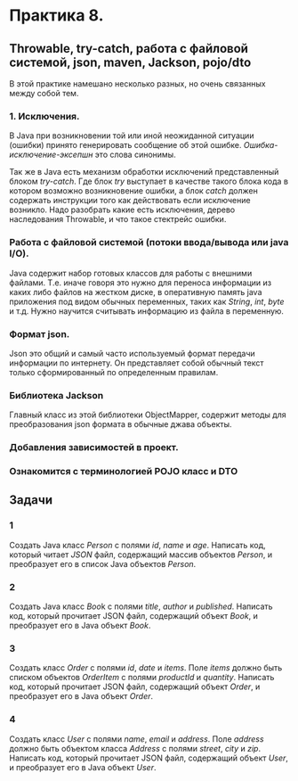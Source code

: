 # Практика 8.
## Throwable, try-catch, работа с файловой системой, json, maven, Jackson, pojo/dto

В этой практике намешано несколько разных, но очень связанных между собой тем.

### 1. Исключения.
В Java при возникновении той или иной неожиданной ситуации (ошибки) принято генерировать сообщение об этой ошибке.
*Ошибка-исключение-эксепшн* это слова синонимы.

Так же в Java есть механизм обработки исключений представленный блоком *try-catch*.
Где блок *try* выступает в качестве такого блока кода в котором возможно возникновение ошибки, а блок *catch* должен 
содержать инструкции того как действовать если исключение возникло.
Надо разобрать какие есть исключения, дерево наследования Throwable, и что такое стектрейс ошибки.
### Работа с файловой системой (потоки ввода/вывода или java I/O).
Java содержит набор готовых классов для работы с внешними файлами.
Т.е. иначе говоря это нужно для переноса информации из каких либо файлов на жестком диске, в оперативную память java 
приложения под видом обычных переменных, таких как *String*, *int*, *byte* и т.д.
Нужно научится считывать информацию из файла в переменную.
### Формат json.
Json это общий и самый часто используемый формат передачи информации по интернету.
Он представляет собой обычный текст только сформированный по определенным правилам.
### Библиотека Jackson
Главный класс из этой библиотеки ObjectMapper, содержит методы для преобразования json формата в обычные джава объекты.

### Добавления зависимостей в проект.

### Ознакомится с терминологией POJO класс и DTO
## Задачи 
### 1 
Создать Java класс *Person* с полями *id*, *name* и *age*. Написать код, который читает *JSON* файл, содержащий массив 
объектов *Person*, и преобразует его в список Java объектов *Person*.

### 2 
Создать Java класс *Boo*k с полями *title*, *author* и *published*. Написать код, который прочитает JSON файл, 
содержащий объект *Book*, и преобразует его в Java объект *Book*.

### 3
Создать класс *Order* с полями *id*, *date* и *items*. Поле *items* должно быть списком объектов *OrderItem* с полями
*productId* и *quantity*. Написать код, который прочитает JSON файл, содержащий объект *Order*, 
и преобразует его в Java объект *Order*.
### 4
Создать класс *User* с полями *name*, *email* и *address*. Поле *address* должно быть объектом класса *Address* с 
полями *street*, *city* и *zip*. Написать код, который прочитает JSON файл, содержащий объект *User*, и преобразует его
в Java объект *User*.